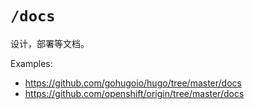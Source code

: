 # `/docs`

设计，部署等文档。

Examples:

* https://github.com/gohugoio/hugo/tree/master/docs
* https://github.com/openshift/origin/tree/master/docs
